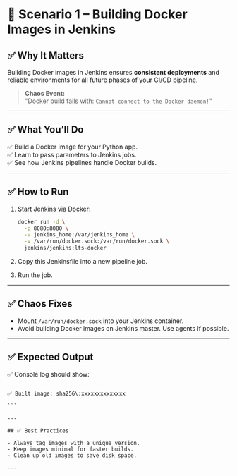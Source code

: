 # 🚀 Scenario 1 – Building Docker Images in Jenkins

## ✅ Why It Matters

Building Docker images in Jenkins ensures **consistent deployments** and reliable environments for all future phases of your CI/CD pipeline.

> **Chaos Event:**  
> "Docker build fails with: `Cannot connect to the Docker daemon!`"

---

## ✅ What You’ll Do

✅ Build a Docker image for your Python app.  
✅ Learn to pass parameters to Jenkins jobs.  
✅ See how Jenkins pipelines handle Docker builds.

---

## ✅ How to Run

1. Start Jenkins via Docker:
    ```bash
    docker run -d \
      -p 8080:8080 \
      -v jenkins_home:/var/jenkins_home \
      -v /var/run/docker.sock:/var/run/docker.sock \
      jenkins/jenkins:lts-docker
    ```

2. Copy this Jenkinsfile into a new pipeline job.

3. Run the job.

---

## ✅ Chaos Fixes

- Mount `/var/run/docker.sock` into your Jenkins container.
- Avoid building Docker images on Jenkins master. Use agents if possible.

---

## ✅ Expected Output

✅ Console log should show:
````

✅ Built image: sha256\:xxxxxxxxxxxxxx

```

---

## ✅ Best Practices

- Always tag images with a unique version.
- Keep images minimal for faster builds.
- Clean up old images to save disk space.

---
